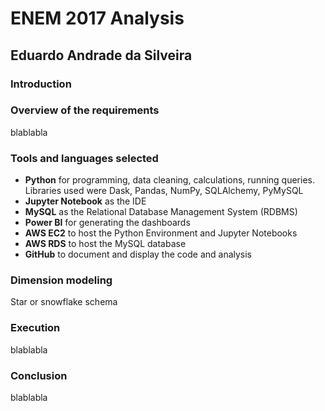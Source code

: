 # ENEM 2017 Analysis

## Eduardo Andrade da Silveira

### Introduction



### Overview of the requirements

blablabla

### Tools and languages selected

- **Python** for programming, data cleaning, calculations, running queries. Libraries used were Dask, Pandas, NumPy, SQLAlchemy, PyMySQL
- **Jupyter Notebook** as the IDE
- **MySQL** as the Relational Database Management System (RDBMS)
- **Power BI** for generating the dashboards
- **AWS EC2** to host the Python Environment and Jupyter Notebooks
- **AWS RDS** to host the MySQL database
- **GitHub** to document and display the code and analysis

### Dimension modeling

Star or snowflake schema

### Execution

blablabla

### Conclusion

blablabla
